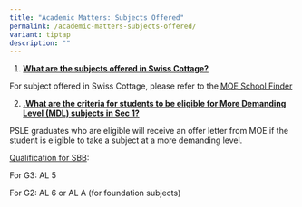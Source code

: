 ```yaml
---
title: "Academic Matters: Subjects Offered"
permalink: /academic-matters-subjects-offered/
variant: tiptap
description: ""
---
```

<p></p>
<ol data-tight="true" class="tight">
<li>
<p><strong><u>What are the subjects offered in Swiss Cottage?</u></strong>
</p>
</li>
</ol>
<p>For subject offered in Swiss Cottage, please refer to the<strong> </strong>
<a href="https://www.moe.gov.sg/schoolfinder/schooldetail?schoolname=swiss-cottage-secondary-school" rel="noopener nofollow" target="_blank">MOE School Finder</a>
</p>
<ol start="2" data-tight="true" class="tight">
<li>
<p><strong><u>.What are the criteria for students to be eligible for More Demanding Level (MDL) subjects in Sec 1?</u></strong>
</p>
</li>
</ol>
<p>PSLE graduates who are eligible will receive an offer letter from MOE
if the student is eligible to take a subject at a more demanding level.</p>
<p><u>Qualification for SBB</u>:</p>
<p>For G3: AL 5</p>
<p>For G2: AL 6 or AL A (for foundation subjects)</p>